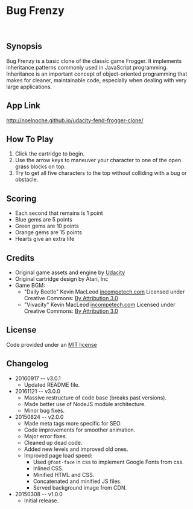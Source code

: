 Bug Frenzy
===
<br>


Synopsis
---
Bug Frenzy is a basic clone of the classic game Frogger. It implements inheritance patterns 
commonly used in JavaScript programming. Inheritance is an important concept of object-oriented 
programming that makes for cleaner, maintainable code, especially when dealing with very large applications.


App Link
---
http://noelnoche.github.io/udacity-fend-frogger-clone/


How To Play
---
1. Click the cartridge to begin.
2. Use the arrow keys to maneuver your character to one of the open grass blocks on top.
3. Try to get all five characters to the top without colliding with a bug or obstacle.


Scoring
---
+ Each second that remains is 1 point
+ Blue gems are 5 points
+ Green gems are 10 points
+ Orange gems are 15 points
+ Hearts give an extra life


Credits
---
+ Original game assets and engine by [Udacity](https://www.udacity.com/)
+ Original cartridge design by Atari, Inc
+ Game BGM:
	- "Daily Beetle" Kevin MacLeod [incompetech.com](incompetech.com)
	Licensed under Creative Commons: [By Attribution 3.0](http://creativecommons.org/licenses/by/3.0/)
	- "Vivacity" Kevin MacLeod [incompetech.com](incompetech.com)
	Licensed under Creative Commons: [By Attribution 3.0](http://creativecommons.org/licenses/by/3.0/)


License
---
Code provided under an [MIT license](https://github.com/noelnoche/udacity-fend-frogger-clone/blob/gh-pages/LICENSE.md)


Changelog
---
+ 20160917 -- v3.0.1
    - Updated README file.
+ 20161121 -- v3.0.0
    - Massive restructure of code base (breaks past versions).
    - Made better use of NodeJS module architecture.
    - Minor bug fixes.
+ 20150824 -- v2.0.0
	- Made meta tags more specific for SEO.
	- Code improvements for smoother animation.
	- Major error fixes.
	- Cleaned up dead code.
	- Added new levels and improved old ones.
	- Improved page load speed:
		* Used `@font-face` in css to implement Google Fonts from css.
		* Inlined CSS.
		* Minified HTML and CSS.
		* Concatenated and minified JS files.
		* Served background image from CDN.
+  20150308 -- v1.0.0
	- Initial release.
    